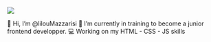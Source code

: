 [<img src="(https://user-images.githubusercontent.com/106556634/209852778-f807344e-239a-4d9d-8317-17f0905802b0.png)">](https://www.linkedin.com/in/lisa-mazzarisi/)

👋 Hi, I’m @lilouMazzarisi
🌱 I’m currently in training to become a junior frontend developper. 
💻 Working on my HTML - CSS - JS skills

